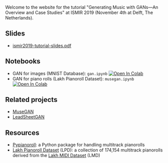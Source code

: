 Welcome to the website for the tutorial "Generating Music with GANs&mdash;An Overview and Case Studies" at ISMIR 2019 (November 4th at Delft, The Netherlands).

## Slides

- [ismir2019-tutorial-slides.pdf](pdf/ismir2019-tutorial-slides.pdf)

## Notebooks

- GAN for images (MNIST Database): `gan.ipynb` [<img alt="Open In Colab" src="https://colab.research.google.com/assets/colab-badge.svg" style="display: inline; width: auto;"></img>](https://colab.research.google.com/github/salu133445/ismir2019tutorial/blob/main/gan.ipynb)
- GAN for piano rolls (Lakh Pianoroll Dataset): `musegan.ipynb` [<img alt="Open In Colab" src="https://colab.research.google.com/assets/colab-badge.svg" style="display: inline; width: auto;"></img>](https://colab.research.google.com/github/salu133445/ismir2019tutorial/blob/main/musegan.ipynb)

## Related projects

- [MuseGAN](https://github.com/salu133445/musegan)
- [LeadSheetGAN](https://liuhaumin.github.io/LeadsheetArrangement/)

## Resources

- [Pypianoroll](https://salu133445.github.io/pypianoroll/): a Python package for handling multitrack pianorolls
- [Lakh Pianoroll Dataset](https://salu133445.github.io/lakh-pianoroll-dataset/) (LPD): a collection of 174,154 multitrack pianorolls derived from the [Lakh MIDI Dataset](https://colinraffel.com/projects/lmd/) (LMD)

